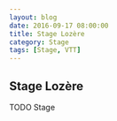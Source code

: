 ```yaml
---
layout: blog
date: 2016-09-17 08:00:00
title: Stage Lozère
category: Stage
tags: [Stage, VTT]
---
```


## Stage Lozère 

TODO Stage
